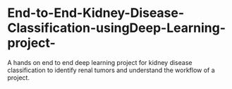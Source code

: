 # End-to-End-Kidney-Disease-Classification-usingDeep-Learning-project-
A hands on end to end deep learning project for kidney disease classification to identify  renal tumors and understand the workflow of a project.
